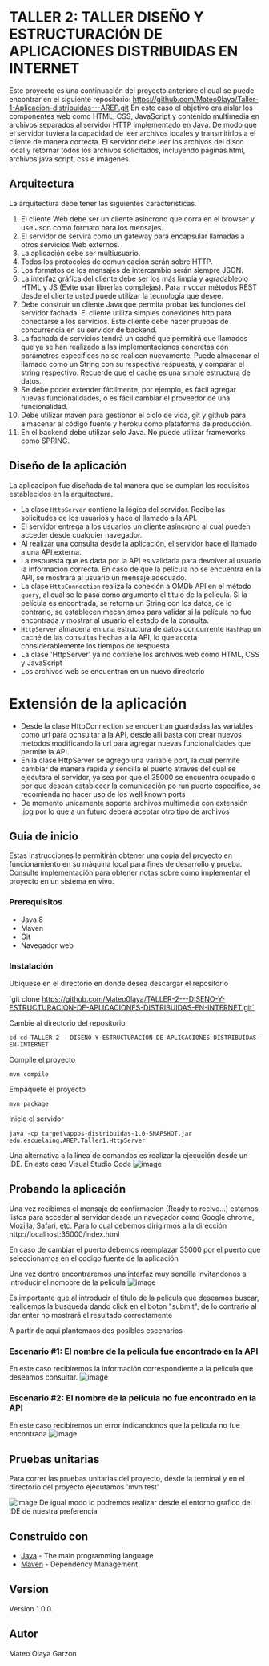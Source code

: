 # TALLER 2: TALLER DISEÑO Y ESTRUCTURACIÓN DE APLICACIONES DISTRIBUIDAS EN INTERNET

Este proyecto es una continuación del proyecto anteriore el cual se puede encontrar en el siguiente repositorio:
https://github.com/Mateo0laya/Taller-1-Aplicacion-distribuidas---AREP.git
En este caso el objetivo era aislar los componentes web como HTML, CSS, JavaScript y contenido multimedia en archivos separados al servidor HTTP implementado en Java. De modo que el servidor tuviera la capacidad de leer archivos locales y transmitirlos a el cliente de manera correcta. El servidor debe leer los archivos del disco local y retornar todos los archivos solicitados, incluyendo páginas html, archivos java script, css e imágenes.

## Arquitectura 
La arquitectura debe tener las siguientes características.

1. El cliente Web debe ser un cliente asíncrono que corra en el browser  y use Json como formato para los mensajes.
2. El servidor de servirá como un gateway para encapsular llamadas a otros servicios Web externos.
3. La aplicación debe ser multiusuario.
4. Todos los protocolos de comunicación serán sobre HTTP.
5. Los formatos de los mensajes de intercambio serán siempre JSON.
6. La interfaz gráfica del cliente debe ser los más limpia y agradableolo HTML y JS (Evite usar librerías complejas). Para invocar métodos REST desde el cliente usted puede utilizar la tecnología que desee.
7. Debe construir un cliente Java que permita probar las funciones del servidor fachada. El cliente utiliza simples conexiones http para conectarse a los servicios. Este cliente debe hacer pruebas de concurrencia en su servidor de backend.
8. La fachada de servicios tendrá un caché que permitirá que llamados que ya se han realizado a las implementaciones concretas con parámetros específicos no se realicen nuevamente. Puede almacenar el llamado como un String con su respectiva respuesta, y comparar el string respectivo. Recuerde que el caché es una simple estructura de datos.
9. Se debe poder extender fácilmente, por ejemplo, es fácil agregar nuevas funcionalidades, o es fácil cambiar el proveedor de una funcionalidad.
10. Debe utilizar maven para gestionar el ciclo de vida, git y github para almacenar al código fuente y heroku como plataforma de producción.
11. En el backend debe utilizar solo Java. No puede utilizar frameworks como SPRING.

## Diseño de la aplicación

La aplicacipon fue diseñada de tal manera que se cumplan los requisitos establecidos en la arquitectura.

- La clase `HttpServer` contiene la lógica del servidor. Recibe las solicitudes de los usuarios y hace el llamado a la API.
- El servidor entrega a los usuarios un cliente asíncrono al cual pueden acceder desde cualquier navegador.
- Al realizar una consulta desde la aplicación, el servidor hace el llamado a una API externa.
- La respuesta que es dada por la API es validada para devolver al usuario la información correcta. En caso de que la película no se encuentra en la API, se mostrará al usuario un mensaje adecuado.
- La clase `HttpConnection` realiza la conexión a OMDb API en el método `query`, al cual se le pasa como argumento el título de la película. Si la película es encontrada, se retorna un String con los datos, de lo contrario, se establecen mecanismos para validar si la película no fue encontrada y mostrar al usuario el estado de la consulta.
- `HttpServer` almacena en una estructura de datos concurrente `HashMap` un caché de las consultas hechas a la API, lo que acorta considerablemente los tiempos de respuesta.
- La clase 'HttpServer' ya no contiene los archivos web como HTML, CSS y JavaScript
- Los archivos web se encuentran en un nuevo directorio

# Extensión de la aplicación

- Desde la clase HttpConnection se encuentran guardadas las variables como url para ocnsultar a la API, desde alli basta con crear nuevos metodos modificando la url para agregar nuevas funcionalidades que permite la API.
- En la clase HttpServer se agrego una variable port, la cual permite cambiar de manera rapida y sencilla el puerto atraves del cual se ejecutará el servidor, ya sea por que el 35000 se encuentra ocupado o por que desean establecer la comunicación po run puerto especifico, se recomienda no hacer uso de los well known ports
- De momento unicamente soporta archivos multimedia con extensión .jpg por lo que a un futuro deberá aceptar otro tipo de archivos

## Guia de inicio

Estas instrucciones le permitirán obtener una copia del proyecto en funcionamiento en su máquina local para fines de desarrollo y prueba. Consulte implementación para obtener notas sobre cómo implementar el proyecto en un sistema en vivo.

### Prerequisitos

- Java 8
- Maven
- Git
- Navegador web

### Instalación

Ubiquese en el directorio en donde desea descargar el repositorio

´git clone https://github.com/Mateo0laya/TALLER-2---DISENO-Y-ESTRUCTURACION-DE-APLICACIONES-DISTRIBUIDAS-EN-INTERNET.git`

Cambie al directorio del repositorio

`cd cd TALLER-2---DISENO-Y-ESTRUCTURACION-DE-APLICACIONES-DISTRIBUIDAS-EN-INTERNET`

Compile el proyecto

`mvn compile`

Empaquete el proyecto

`mvn package`

Inicie el servidor

`java -cp target\appps-distribuidas-1.0-SNAPSHOT.jar edu.escuelaing.AREP.Taller1.HttpServer`

Una alternativa a la linea de comandos es realizar la ejecución desde un IDE. En este caso Visual Studio Code
![image](https://github.com/Mateo0laya/Taller-1-Aplicacion-distribuidas---AREP/assets/89365336/3db3884b-61d5-4a6f-a735-14e72480b78a)

## Probando la aplicación

Una vez recibimos el mensaje de confirmacion (Ready to recive...) estamos listos para acceder al servidor desde un navegador como Google chrome, Mozilla, Safari, etc.
Para lo cual debemos dirigirmos a la dirección
http://localhost:35000/index.html

En caso de cambiar el puerto debemos reemplazar 35000 por el puerto que seleccionamos en el codigo fuente de la aplicación

Una vez dentro encontraremos una interfaz muy sencilla invitandonos a introducir el nomobre de la pelicula
![image](https://github.com/Mateo0laya/TALLER-2---DISENO-Y-ESTRUCTURACION-DE-APLICACIONES-DISTRIBUIDAS-EN-INTERNET/assets/89365336/b685782a-4c9c-48bb-af9c-4004a269960d)

Es importante que al introducir el titulo de la pelicula que deseamos buscar, realicemos la busqueda dando click en el boton "submit", de lo contrario al dar enter no mostrará el resultado correctamente

A partir de aqui plantemaos dos posibles escenarios

### Escenario #1: El nombre de la pelicula fue encontrado en la API
En este caso recibiremos la información correspondiente a la pelicula que deseamos consultar.
![image](https://github.com/Mateo0laya/Taller-1-Aplicacion-distribuidas---AREP/assets/89365336/858bea99-3c08-4db4-a9a4-8600b1682ea2)

### Escenario #2: El nombre de la pelicula no fue encontrado en la API
En este caso recibiremos un error indicandonos que la pelicula no fue encontrada
![image](https://github.com/Mateo0laya/Taller-1-Aplicacion-distribuidas---AREP/assets/89365336/114138e5-0588-4071-8319-d13a36a7e1f9)

## Pruebas unitarias

Para correr las pruebas unitarias del proyecto, desde la terminal y en el directorio del proyecto ejecutamos
'mvn test' 

![image](https://github.com/Mateo0laya/TALLER-2---DISENO-Y-ESTRUCTURACION-DE-APLICACIONES-DISTRIBUIDAS-EN-INTERNET/assets/89365336/30261f3c-e080-44bf-8ce4-52555bfe87f6)
De igual modo lo podremos realizar desde el entorno grafico del IDE de nuestra preferencia

## Construido con

* [Java](https://www.java.com/es/) - The main programming language
* [Maven](https://maven.apache.org/) - Dependency Management

## Version

Version 1.0.0.

## Autor

Mateo Olaya Garzon
